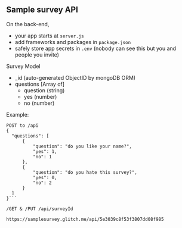 Sample survey API
------------

On the back-end,
- your app starts at `server.js`
- add frameworks and packages in `package.json`
- safely store app secrets in `.env` (nobody can see this but you and people you invite)

Survey Model
- _id (auto-generated ObjectID by mongoDB ORM) 
- questions [Array of]
  - question (string)
  - yes (number)
  - no (number)

Example:
  ```
POST to /api 
  {
    "questions": [
        {
            "question": "do you like your name?",
            "yes": 1,
            "no": 1
        },
        {
            "question": "do you hate this survey?",
            "yes": 0,
            "no": 2
        }
    ]
}```

/GET & /PUT /api/surveyId

https://samplesurvey.glitch.me/api/5e3039c8f53f3807dd08f985
